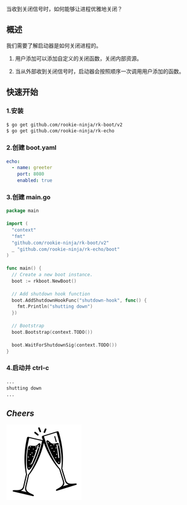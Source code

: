当收到关闭信号时，如何能够让进程优雅地关闭？

## 概述
我们需要了解启动器是如何关闭进程的。

1. 用户添加可以添加自定义的关闭函数，关闭内部资源。

2. 当从外部收到关闭信号时，启动器会按照顺序一次调用用户添加的函数。

## 快速开始
### 1.安装

```bash
$ go get github.com/rookie-ninja/rk-boot/v2
$ go get github.com/rookie-ninja/rk-echo
```

### 2.创建 boot.yaml
```yaml
echo:
  - name: greeter
    port: 8080
    enabled: true
```

### 3.创建 main.go
```go
package main

import (
  "context"
  "fmt"
  "github.com/rookie-ninja/rk-boot/v2"
  _ "github.com/rookie-ninja/rk-echo/boot"
)

func main() {
  // Create a new boot instance.
  boot := rkboot.NewBoot()

  // Add shutdown hook function
  boot.AddShutdownHookFunc("shutdown-hook", func() {
    fmt.Println("shutting down")
  })

  // Bootstrap
  boot.Bootstrap(context.TODO())

  boot.WaitForShutdownSig(context.TODO())
}
```

### 4.启动并 ctrl-c
```bash
...
shutting down
...
```

## _**Cheers**_
![](../../img/user-guide/cheers.png)